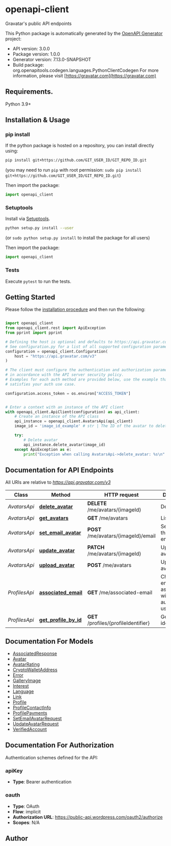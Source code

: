 # openapi-client
Gravatar's public API endpoints

This Python package is automatically generated by the [OpenAPI Generator](https://openapi-generator.tech) project:

- API version: 3.0.0
- Package version: 1.0.0
- Generator version: 7.13.0-SNAPSHOT
- Build package: org.openapitools.codegen.languages.PythonClientCodegen
For more information, please visit [https://gravatar.com](https://gravatar.com)

## Requirements.

Python 3.9+

## Installation & Usage
### pip install

If the python package is hosted on a repository, you can install directly using:

```sh
pip install git+https://github.com/GIT_USER_ID/GIT_REPO_ID.git
```
(you may need to run `pip` with root permission: `sudo pip install git+https://github.com/GIT_USER_ID/GIT_REPO_ID.git`)

Then import the package:
```python
import openapi_client
```

### Setuptools

Install via [Setuptools](http://pypi.python.org/pypi/setuptools).

```sh
python setup.py install --user
```
(or `sudo python setup.py install` to install the package for all users)

Then import the package:
```python
import openapi_client
```

### Tests

Execute `pytest` to run the tests.

## Getting Started

Please follow the [installation procedure](#installation--usage) and then run the following:

```python

import openapi_client
from openapi_client.rest import ApiException
from pprint import pprint

# Defining the host is optional and defaults to https://api.gravatar.com/v3
# See configuration.py for a list of all supported configuration parameters.
configuration = openapi_client.Configuration(
    host = "https://api.gravatar.com/v3"
)

# The client must configure the authentication and authorization parameters
# in accordance with the API server security policy.
# Examples for each auth method are provided below, use the example that
# satisfies your auth use case.

configuration.access_token = os.environ["ACCESS_TOKEN"]


# Enter a context with an instance of the API client
with openapi_client.ApiClient(configuration) as api_client:
    # Create an instance of the API class
    api_instance = openapi_client.AvatarsApi(api_client)
    image_id = 'image_id_example' # str | The ID of the avatar to delete.

    try:
        # Delete avatar
        api_instance.delete_avatar(image_id)
    except ApiException as e:
        print("Exception when calling AvatarsApi->delete_avatar: %s\n" % e)

```

## Documentation for API Endpoints

All URIs are relative to *https://api.gravatar.com/v3*

Class | Method | HTTP request | Description
------------ | ------------- | ------------- | -------------
*AvatarsApi* | [**delete_avatar**](docs/AvatarsApi.md#delete_avatar) | **DELETE** /me/avatars/{imageId} | Delete avatar
*AvatarsApi* | [**get_avatars**](docs/AvatarsApi.md#get_avatars) | **GET** /me/avatars | List avatars
*AvatarsApi* | [**set_email_avatar**](docs/AvatarsApi.md#set_email_avatar) | **POST** /me/avatars/{imageId}/email | Set avatar for the hashed email
*AvatarsApi* | [**update_avatar**](docs/AvatarsApi.md#update_avatar) | **PATCH** /me/avatars/{imageId} | Update avatar data
*AvatarsApi* | [**upload_avatar**](docs/AvatarsApi.md#upload_avatar) | **POST** /me/avatars | Upload new avatar image
*ProfilesApi* | [**associated_email**](docs/ProfilesApi.md#associated_email) | **GET** /me/associated-email | Check if the email is associated with the authenticated user
*ProfilesApi* | [**get_profile_by_id**](docs/ProfilesApi.md#get_profile_by_id) | **GET** /profiles/{profileIdentifier} | Get profile by identifier


## Documentation For Models

 - [AssociatedResponse](docs/AssociatedResponse.md)
 - [Avatar](docs/Avatar.md)
 - [AvatarRating](docs/AvatarRating.md)
 - [CryptoWalletAddress](docs/CryptoWalletAddress.md)
 - [Error](docs/Error.md)
 - [GalleryImage](docs/GalleryImage.md)
 - [Interest](docs/Interest.md)
 - [Language](docs/Language.md)
 - [Link](docs/Link.md)
 - [Profile](docs/Profile.md)
 - [ProfileContactInfo](docs/ProfileContactInfo.md)
 - [ProfilePayments](docs/ProfilePayments.md)
 - [SetEmailAvatarRequest](docs/SetEmailAvatarRequest.md)
 - [UpdateAvatarRequest](docs/UpdateAvatarRequest.md)
 - [VerifiedAccount](docs/VerifiedAccount.md)


<a id="documentation-for-authorization"></a>
## Documentation For Authorization


Authentication schemes defined for the API:
<a id="apiKey"></a>
### apiKey

- **Type**: Bearer authentication

<a id="oauth"></a>
### oauth

- **Type**: OAuth
- **Flow**: implicit
- **Authorization URL**: https://public-api.wordpress.com/oauth2/authorize
- **Scopes**: N/A


## Author





